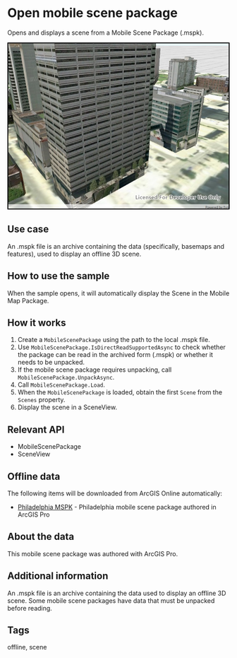 ﻿# Open mobile scene package

Opens and displays a scene from a Mobile Scene Package (.mspk).

![Image of open mobile scene package](OpenMobileScenePackage.jpg)

## Use case

An .mspk file is an archive containing the data (specifically, basemaps and features), used to display an offline 3D scene.

## How to use the sample

When the sample opens, it will automatically display the Scene in the Mobile Map Package.

## How it works

1. Create a `MobileScenePackage` using the path to the local .mspk file.
2. Use `MobileScenePackage.IsDirectReadSupportedAsync` to check whether the package can be read in the archived form (.mspk) or whether it needs to be unpacked.
3. If the mobile scene package requires unpacking, call `MobileScenePackage.UnpackAsync`.
4. Call `MobileScenePackage.Load`.
5. When the `MobileScenePackage` is loaded, obtain the first `Scene` from the `Scenes` property.
6. Display the scene in a SceneView.

## Relevant API

* MobileScenePackage
* SceneView

## Offline data

The following items will be downloaded from ArcGIS Online automatically:

* [Philadelphia MSPK](https://www.arcgis.com/home/item.html?id=7dd2f97bb007466ea939160d0de96a9d) - Philadelphia mobile scene package authored in ArcGIS Pro

## About the data

This mobile scene package was authored with ArcGIS Pro.

## Additional information

An .mspk file is an archive containing the data used to display an offline 3D scene. Some mobile scene packages have data that must be unpacked before reading.

## Tags

offline, scene